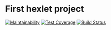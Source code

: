 
# First hexlet project 
[![Maintainability](https://api.codeclimate.com/v1/badges/e4eff6ca224f4afb9fb1/maintainability)](https://codeclimate.com/github/dmivtr/project-lvl1-s308/maintainability)
[![Test Coverage](https://api.codeclimate.com/v1/badges/e4eff6ca224f4afb9fb1/test_coverage)](https://codeclimate.com/github/dmivtr/project-lvl1-s308/test_coverage)
[![Build Status](https://travis-ci.org/dmivtr/project-lvl1-s308.svg?branch=master)](https://travis-ci.org/dmivtr/project-lvl1-s308)
